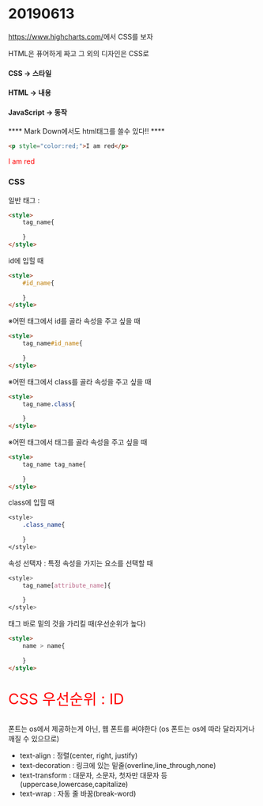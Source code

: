 # 20190613

<https://www.highcharts.com/>에서 CSS를 보자

HTML은 퓨어하게 짜고
그 외의 디자인은 CSS로

#### CSS -> 스타일

#### HTML -> 내용

#### JavaScript -> 동작



**** Mark Down에서도 html태그를 쓸수 있다!! ****

```html
<p style="color:red;">I am red</p>
```

<p style="color:red;">I am red</p>



### CSS

일반 태그 :

```html
<style>
    tag_name{
        
    }
</style>
```



id에 입힐 때

```html
<style>
    #id_name{
        
    }
</style>
```

※어떤 태그에서 id를 골라 속성을 주고 싶을 때

```html
<style>
    tag_name#id_name{
        
    }
</style>
```

※어떤 태그에서 class를 골라 속성을 주고 싶을 때

```html
<style>
    tag_name.class{
        
    }
</style>
```

※어떤 태그에서 태그를 골라 속성을 주고 싶을 때



```html
<style>
    tag_name tag_name{
        
    }
</style>
```



class에 입힐 때

```css
<style>
	.class_name{
	
	}
</style>
```



속성 선택자 : 특정 속성을 가지는 요소를 선택할 때

```css
<style>
	tag_name[attribute_name]{
	
	}
</style>
```



태그 바로 밑의 것을 가리킬 때(우선순위가 높다)

```html
<style>
    name > name{
        
    }
</style>
```



<p style="color:red; font-size:30px;">CSS 우선순위 : ID



폰트는 os에서 제공하는게 아닌, 웹 폰트를 써야한다
(os 폰트는 os에 따라 달라지거나 깨질 수 있으므로)

* text-align : 정렬(center, right, justify)
* text-decoration : 링크에 있는 밑줄(overline,line_through,none)
* text-transform : 대문자, 소문자, 첫자만 대문자 등(uppercase,lowercase,capitalize)
* text-wrap : 자동 줄 바꿈(break-word)



